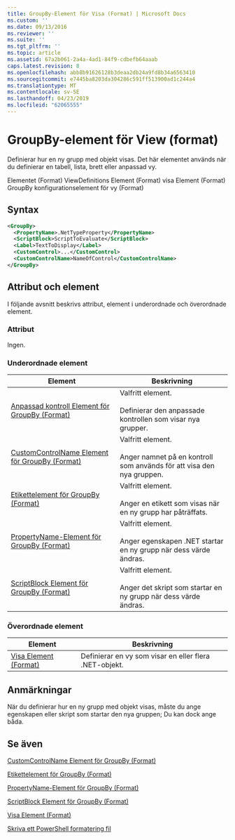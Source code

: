```yaml
---
title: GroupBy-Element för Visa (Format) | Microsoft Docs
ms.custom: ''
ms.date: 09/13/2016
ms.reviewer: ''
ms.suite: ''
ms.tgt_pltfrm: ''
ms.topic: article
ms.assetid: 67a2b061-2a4a-4ad1-84f9-cdbefb64aaab
caps.latest.revision: 8
ms.openlocfilehash: abb8b91626128b3deaa2db24a9fd8b34a6563410
ms.sourcegitcommit: e7445ba8203da304286c591ff513900ad1c244a4
ms.translationtype: MT
ms.contentlocale: sv-SE
ms.lasthandoff: 04/23/2019
ms.locfileid: "62065555"
---
```

# <a name="groupby-element-for-view-format"></a>GroupBy-element för View (format)

Definierar hur en ny grupp med objekt visas. Det här elementet används när du definierar en tabell, lista, brett eller anpassad vy.

Elementet (Format) ViewDefinitions Element (Format) visa Element (Format) GroupBy konfigurationselement för vy (Format)

## <a name="syntax"></a>Syntax

```xml
<GroupBy>
  <PropertyName>.NetTypeProperty</PropertyName>
  <ScriptBlock>ScriptToEvaluate</ScriptBlock>
  <Label>TextToDisplay</Label>
  <CustomControl>...</CustomControl>
  <CustomControlName>NameOfControl</CustomControlName>
</GroupBy>
```

## <a name="attributes-and-elements"></a>Attribut och element

I följande avsnitt beskrivs attribut, element i underordnade och överordnade element.

### <a name="attributes"></a>Attribut

Ingen.

### <a name="child-elements"></a>Underordnade element

|Element|Beskrivning|
|-------------|-----------------|
|[Anpassad kontroll Element för GroupBy (Format)](./customcontrol-element-for-groupby-format.md)|Valfritt element.<br /><br /> Definierar den anpassade kontrollen som visar nya grupper.|
|[CustomControlName Element för GroupBy (Format)](./customcontrolname-element-for-groupby-format.md)|Valfritt element.<br /><br /> Anger namnet på en kontroll som används för att visa den nya gruppen.|
|[Etikettelement för GroupBy (Format)](./label-element-for-groupby-format.md)|Valfritt element.<br /><br /> Anger en etikett som visas när en ny grupp har påträffats.|
|[PropertyName-Element för GroupBy (Format)](./propertyname-element-for-groupby-format.md)|Valfritt element.<br /><br /> Anger egenskapen .NET startar en ny grupp när dess värde ändras.|
|[ScriptBlock Element för GroupBy (Format)](./scriptblock-element-for-groupby-format.md)|Valfritt element.<br /><br /> Anger det skript som startar en ny grupp när dess värde ändras.|

### <a name="parent-elements"></a>Överordnade element

|Element|Beskrivning|
|-------------|-----------------|
|[Visa Element (Format)](./view-element-format.md)|Definierar en vy som visar en eller flera .NET-objekt.|

## <a name="remarks"></a>Anmärkningar

När du definierar hur en ny grupp med objekt visas, måste du ange egenskapen eller skript som startar den nya gruppen; Du kan dock ange båda.

## <a name="see-also"></a>Se även

[CustomControlName Element för GroupBy (Format)](./customcontrolname-element-for-groupby-format.md)

[Etikettelement för GroupBy (Format)](./label-element-for-groupby-format.md)

[PropertyName-Element för GroupBy (Format)](./propertyname-element-for-groupby-format.md)

[ScriptBlock Element för GroupBy (Format)](./scriptblock-element-for-groupby-format.md)

[Visa Element (Format)](./view-element-format.md)

[Skriva ett PowerShell formatering fil](./writing-a-powershell-formatting-file.md)
